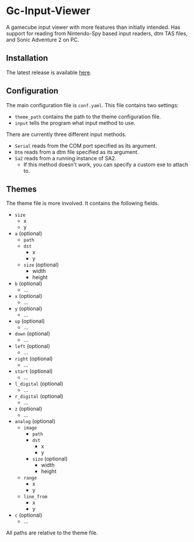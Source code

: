 # Gc-Input-Viewer
A gamecube input viewer with more features than initially intended.
Has support for reading from Nintendo-Spy based input readers, dtm TAS files, and Sonic Adventure 2 on PC.

## Installation
The latest release is available [here](https://github.com/Isaac-Lozano/GC-Input-Viewer/releases).

## Configuration
The main configuration file is `conf.yaml`. This file contains two settings:
* `theme_path` contains the path to the theme configuration file.
* `input` tells the program what input method to use.

There are currently three different input methods.
* `Serial` reads from the COM port specified as its argument.
* `Dtm` reads from a dtm file specified as its argument.
* `Sa2` reads from a running instance of SA2.
  * If this method doesn't work, you can specify a custom exe to attach to.

## Themes
The theme file is more involved. It contains the following fields.
* `size`
  * x
  * y
* `a` (optional)
  * `path`
  * `dst`
    * x
    * y
  * `size` (optional)
    * width
    * height
* `b` (optional)
  * ...
* `x` (optional)
  * ...
* `y` (optional)
  * ...
* `up` (optional)
  * ...
* `down` (optional)
  * ...
* `left` (optional)
  * ...
* `right` (optional)
  * ...
* `start` (optional)
  * ...
* `l_digital` (optional)
  * ...
* `r_digital` (optional)
  * ...
* `z` (optional)
  * ...
* `analog` (optional)
  * `image`
    * `path`
    * `dst`
      * x
      * y
    * `size` (optional)
      * width
      * height
  * `range`
    * x
    * y
  * `line_from`
    * x
    * y
* `c` (optional)
  * ...

All paths are relative to the theme file.
